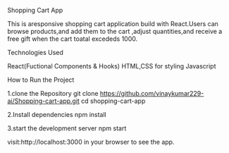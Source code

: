 Shopping Cart App

This is aresponsive shopping cart application build with React.Users can browse products,and add them to the cart ,adjust quantities,and receive a free gift when the cart toatal excededs 1000.

Technologies Used

React(Fuctional Components & Hooks) HTML,CSS for styling Javascript

How to Run the Project

1.clone the Repository git clone https://github.com/vinaykumar229-ai/Shopping-cart-app.git cd shopping-cart-app

2.Install dependencies npm install

3.start the development server npm start

visit:http://localhost:3000 in your browser to see the app.
